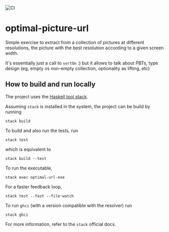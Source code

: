 ![CI](https://github.com/alessandrocandolini/optimal-picture-url/workflows/CI/badge.svg)

# optimal-picture-url

Simple exercise to extract from a collection of pictures at different resolutions, the picture with the best resolution according to a given screen width. 

It's essentially just a call to `sortOn` :) but it allows to talk about PBTs, type design (eg, empty vs non-empty collection, optionality as lifting, etc) 

## How to build and run locally

The project uses the [Haskell tool stack](https://docs.haskellstack.org/en/stable/README/).

Assuming `stack` is installed in the system, the project can be build by running
```
stack build
```
To build and also run the tests, run
```
stack test
```
which is equivalent to
```
stack build --test
```
To run the executable,
```
stack exec optimal-url-exe
```
For a faster feedback loop,
```
stack test --fast --file-watch
```
To run `ghci` (with a version compatible with the resolver) run
```
stack ghci
```
For more information, refer to the `stack` official docs.
